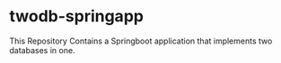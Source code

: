 # twodb-springapp
This Repository Contains a Springboot application that implements two databases in one.
